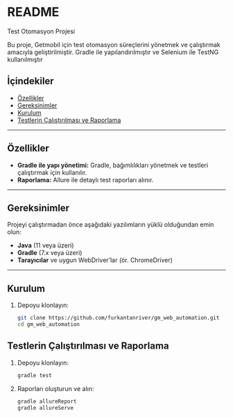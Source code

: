 # README #

Test Otomasyon Projesi

Bu proje, Getmobil için test otomasyon süreçlerini yönetmek ve çalıştırmak amacıyla geliştirilmiştir. Gradle ile
yapılandırılmıştır ve Selenium ile TestNG kullanılmıştır

## İçindekiler

- [Özellikler](#özellikler)
- [Gereksinimler](#gereksinimler)
- [Kurulum](#kurulum)
- [Testlerin Çalıştırılması ve Raporlama](#testlerin-çalıştırılması)

---

## Özellikler

- **Gradle ile yapı yönetimi:** Gradle, bağımlılıkları yönetmek ve testleri çalıştırmak için kullanılır.
- **Raporlama:** Allure ile detaylı test raporları alınır.

---

## Gereksinimler

Projeyi çalıştırmadan önce aşağıdaki yazılımların yüklü olduğundan emin olun:

- **Java** (11 veya üzeri)
- **Gradle** (7.x veya üzeri)
- **Tarayıcılar** ve uygun WebDriver’lar (ör. ChromeDriver)

---

## Kurulum

1. Depoyu klonlayın:
   ```bash
   git clone https://github.com/furkantanriver/gm_web_automation.git
   cd gm_web_automation

## Testlerin Çalıştırılması ve Raporlama

1. Depoyu klonlayın:
   ```bash
   gradle test
2. Raporları oluşturun ve alın:
    ```bash
   gradle allureReport
   gradle allureServe
